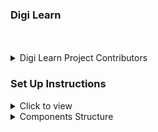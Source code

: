 ### Digi Learn
<br/>
<div style="text-align: center;">
    <img src="" alt="" style="max-width:70%;box-shadow:0 2.8px 2.2px rgba(0, 0, 0, 0.12)">
</div>
<br/>

<details>
<summary>Digi Learn Project Contributors</summary>
- ENOCK MOKUA **SCRUM MASTER**
- ANDREEN MUCHIRI **MEMBER**
- DUNCAN CHERYOT **MEMBER**
- JOSE MUHLANGA **MEMBER**
- FERDINAND **MEMBER**
</details>

### Set Up Instructions

<details>
<summary>Click to view</summary>

- Download dependencies by running `npm install`
- Start up the app using `npm start`
</details>

<!-- ### Completion Instruction

<details>
<summary>Functionality to be added</summary>
<br/>

The app must have the following functionalities



</details> -->

<details>
<summary>Components Structure</summary>

<!-- <br/>
<div style="text-align: center;">
    <img src="https://assets.ccbp.in/frontend/content/react-js/navbar-with-context-component-structure-breakdown-home.png" alt="component structure breakdown Home" style="max-width:100%;box-shadow:0 2.8px 2.2px rgba(0, 0, 0, 0.12)">
</div>
<br/>
<div style="text-align: center;">
    <img src="https://assets.ccbp.in/frontend/content/react-js/navbar-with-context-component-structure-breakdown-about.png" alt="component structure breakdown About" style="max-width:100%;box-shadow:0 2.8px 2.2px rgba(0, 0, 0, 0.12)">
</div>
<br/> -->

<!-- </details>

<details>
<summary>Implementation Files</summary>
<br/>

Use these files to complete the implementation:


</details>

### Important Note -->

<details>
<summary>Click to view</summary>

<br/>

<!-- **The following instructions are required for the tests to pass** -->
<!-- 
- The **Home** image for light theme and dark theme should have the alt attribute value as `home`
- The **About** image for light theme and dark theme should have the alt attribute value as `about`
- The **Website Logo** image for light theme and dark theme should have the alt attribute value as `website logo`
- The **Theme** image for light theme and dark theme should have the alt attribute value as `theme`
- The Theme button should have the testid as `theme` -->

</details>

<!-- ### Resources -->

<details>
<summary>TECHNOLOGY USED</summary>
**REACTJS 
**RUBY**
**SINATRA**
**BOOTSTRAP**
**CSS**

</details>

<details>
<summary>Colors</summary>

<br/>


</details>

<details>
<summary>Font-families</summary>

- Roboto

</details>

<!-- > ### _Things to Keep in Mind_
>
> - All components you implement should go in the `src/components` directory.
> - Don't change the component folder names as those are the files being imported into the tests.
> - **Do not remove the pre-filled code**
> - Want to quickly review some of the concepts you’ve been learning? Take a look at the Cheat Sheets. -->
